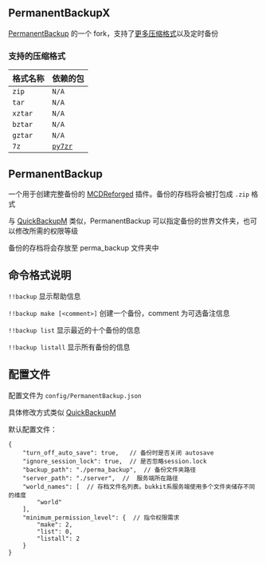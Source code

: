 PermanentBackupX
-----

[PermanentBackup](https://github.com/MCDReforged/PermanentBackup) 的一个 fork，支持了[更多压缩格式](#支持的压缩格式)以及定时备份

### 支持的压缩格式

| 格式名称 | 依赖的包                                  |
| -------- | ----------------------------------------- |
| `zip`    | `N/A`                                     |
| `tar`    | `N/A`                                     |
| `xztar`  | `N/A`                                     |
| `bztar`  | `N/A`                                     |
| `gztar`  | `N/A`                                     |
| `7z`     | [`py7zr`](https://pypi.org/project/py7zr) |

PermanentBackup
-----

一个用于创建完整备份的 
[MCDReforged](https://github.com/Fallen-Breath/MCDReforged) 插件。备份的存档将会被打包成 `.zip` 格式

与 [QuickBackupM](https://github.com/TISUnion/QuickBackupM) 类似，PermanentBackup 可以指定备份的世界文件夹，也可以修改所需的权限等级

备份的存档将会存放至 perma_backup 文件夹中

## 命令格式说明

`!!backup` 显示帮助信息

`!!backup make [<comment>]` 创建一个备份，comment 为可选备注信息

`!!backup list` 显示最近的十个备份的信息

`!!backup listall` 显示所有备份的信息

## 配置文件

配置文件为 `config/PermanentBackup.json`

具体修改方式类似 [QuickBackupM](https://github.com/TISUnion/QuickBackupM)

默认配置文件：

```json5
{
    "turn_off_auto_save": true,   // 备份时是否关闭 autosave
    "ignore_session_lock": true,  // 是否忽略session.lock
    "backup_path": "./perma_backup",  // 备份文件夹路径
    "server_path": "./server",  //  服务端所在路径
    "world_names": [  // 存档文件名列表。bukkit系服务端使用多个文件夹储存不同的维度
        "world"
    ],
    "minimum_permission_level": {  // 指令权限需求
        "make": 2,
        "list": 0,
        "listall": 2
    }
}
```

